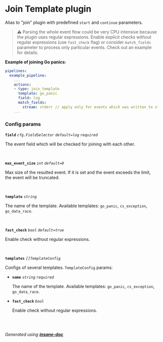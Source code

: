 # Join Template plugin
Alias to "join" plugin with predefined `start` and `continue` parameters.

> ⚠ Parsing the whole event flow could be very CPU intensive because the plugin uses regular expressions.
> Enable explicit checks without regular expressions (use `fast_check` flag) or
> consider `match_fields` parameter to process only particular events. Check out an example for details.

**Example of joining Go panics**:
```yaml
pipelines:
  example_pipeline:
    ...
    actions:
    - type: join_template
      template: go_panic
      field: log
      match_fields:
        stream: stderr // apply only for events which was written to stderr to save CPU time
    ...
```

### Config params
**`field`** *`cfg.FieldSelector`* *`default=log`* *`required`* 

The event field which will be checked for joining with each other.

<br>

**`max_event_size`** *`int`* *`default=0`* 

Max size of the resulted event. If it is set and the event exceeds the limit, the event will be truncated.

<br>

**`template`** *`string`* 

The name of the template. Available templates: `go_panic`, `cs_exception`, `go_data_race`.

<br>

**`fast_check`** *`bool`* *`default=true`* 

Enable check without regular expressions.

<br>

**`templates`** *`[]TemplateConfig`* 

Configs of several templates. `TemplateConfig` params:
* **`name`** *`string`* *`required`*

	The name of the template. Available templates: `go_panic`, `cs_exception`, `go_data_race`.

* **`fast_check`** *`bool`*

	Enable check without regular expressions.


<br>

<br>*Generated using [__insane-doc__](https://github.com/vitkovskii/insane-doc)*